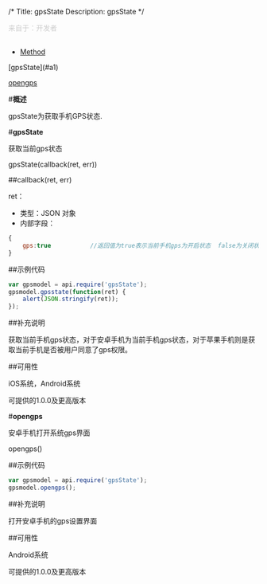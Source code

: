 /*
Title: gpsState
Description: gpsState
*/

<p style="color: #ccc;margin-bottom: 30px;">来自于：开发者</p>

<ul id="tab" class="clearfix">
	<li class="active"><a href="#method-content">Method</a></li>
</ul>

<div id="method-content">

<div class="outline">
[gpsState](#a1)

[opengps](#a2)

</div>


#**概述**

gpsState为获取手机GPS状态.


#**gpsState**<div id="a1"></div>

获取当前gps状态

gpsState(callback(ret, err))

##callback(ret, err)

ret：

- 类型：JSON 对象
- 内部字段：

```js
{
	gps:true           //返回值为true表示当前手机gps为开启状态  false为关闭状态
}
```

##示例代码

```js
var gpsmodel = api.require('gpsState');
gpsmodel.gpsstate(function(ret) {
	alert(JSON.stringify(ret));
});
```

##补充说明

获取当前手机gps状态，对于安卓手机为当前手机gps状态，对于苹果手机则是获取当前手机是否被用户同意了gps权限。

##可用性

iOS系统，Android系统

可提供的1.0.0及更高版本


#**opengps**<div id="a2"></div>

安卓手机打开系统gps界面

opengps()


##示例代码

```js
var gpsmodel = api.require('gpsState');
gpsmodel.opengps();
```

##补充说明

打开安卓手机的gps设置界面

##可用性

Android系统

可提供的1.0.0及更高版本
